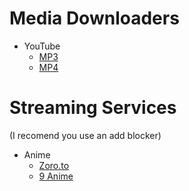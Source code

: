 # Media Downloaders
- YouTube
  - [MP3](https://yt2mp3.info/?l=en)
  - [MP4](https://en.onlinevideoconverter.pro/248/youtube-downloader-mp4)

# Streaming Services

(I recomend you use an add blocker)

- Anime
  - [Zoro.to](zoro.to)
  - [9 Anime](9anime.to)

